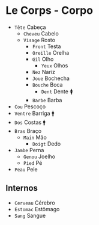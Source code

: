 # Le Corps - Corpo

-   `Tête` Cabeça
    -   `Cheveu` Cabelo
    -   `Visage` Rosto
        -   `Front` Testa
        -   `Oreille` Orelha
        -   `Œil` Olho
            -   `Yeux` Olhos
        -   `Nez` Nariz
        -   `Joue` Bochecha
        -   `Bouche` Boca
            -   `Dent` Dente 🚺
        -   `Barbe` Barba
-   `Cou` Pescoço
-   `Ventre` Barriga 🚹
-   `Dos` Costas 🚹
-   `Bras` Braço
    -   `Main` Mão
        -   `Doigt` Dedo
-   `Jambe` Perna
    -   `Genou` Joelho
    -   `Pied` Pé
-   `Peau` Pele

## Internos

-   `Cerveau` Cérebro
-   `Estomac` Estômago
-   `Sang` Sangue
